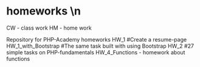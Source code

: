 # homeworks \n

CW - class work
HM - home work

Repository for PHP-Academy homeworks
HW_1 #Create a resume-page
HW_1_with_Bootstrap #The same task built with using Bootstrap
HW_2 #27 simple tasks on PHP-fundamentals
HW_4_Functions - homework about functions
